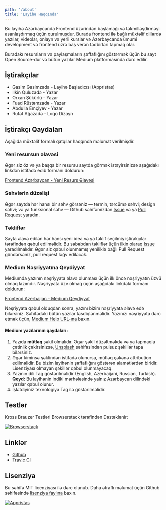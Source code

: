 ```yaml
---
path: '/about'
title: 'Layihə Haqqında'
---
```


Bu layihə Azərbaycanda Frontend üzərindən başlamağı və təkmilləşdirməyi asanlaşdırmaq üçün qurulmuşdur. Burada frontend ilə bağlı müxtəlif dillərdə yazılar, videolar, onlayn və yerli kurslar və Azərbaycanda ümumi development və frontend üzrə baş verən tədbirləri tapmaq olar.

Buradakı resursların və paylaşmaların şəffaflığını göstərmək üçün bu sayt Open Source-dur və bütün yazılar Medium platformasında dərc edilir.

## İştirakçılar

-   Gasim Gasimzada - Layihə Başladıcısı (Appristas)
-   İlkin Quluzadə - Yazar
-   Orxan Şükürlü - Yazar
-   Fuad Rüstəmzadə - Yazar
-   Abdulla Emçiyev - Yazar
-   Rufət Ağazadə - Loqo Dizayn

## İştirakçı Qaydaları

Aşağıda müxtəlif formalı qatqılar haqqında məlumat verilmişdir.

### Yeni resursun əlavəsi

Əgər siz öz və ya başqa bir resursu saytda görmək istəyirsinizsə aşağıdakı linkdən istifadə edib formanı doldurun:

[Frontend Azərbaycan - Yeni Resurs Əlavəsi](https://docs.google.com/forms/d/e/1FAIpQLSchkHEKzo1ptX_64LdigSYnsTscVRL_BCSVsbrXTdBZAphk-A/viewform)

### Səhvlərin düzəlişi

Əgər saytda hər hansı bir səhv görsəniz — termin, tərcümə səhvi; design səhvi; və ya funksional səhv — Github səhifəmizdən [Issue](https://github.com/appristas/frontend.az/issues) və ya [Pull Request](https://github.com/appristas/frontend.az/pulls) yaradın.

### Təkliflər

Sayta əlavə edilən hər hansı yeni idea və ya təklif seçilmiş iştirakçılar tərəfindən qəbul edilməlidir. Bu səbəbdən təkliflər üçün ilkin olaraq [Issue](https://github.com/appristas/frontend.az/issues) yaradılmalıdır. Əgər siz qəbul olunmamış yeniliklə bağlı Pull Request göndərsəniz, pull request ləğv ediləcək.

### Medium Nəşriyyatına Qeydiyyat

Mediumda yazının nəşriyyata əlavə olunması üçün ilk öncə nəşriyyatın üzvü olmaq lazımdır. Nəşriyyata üzv olmaq üçün aşağıdakı linkdəki formanı doldurun:

[Frontend Azerbaijan - Medium Qeydiyyat](https://docs.google.com/forms/d/e/1FAIpQLSeQkp8PyHC2TLdmw0ngBhC6DoiTzVDC9XzRsoN89xKkyAOI2A/viewform)

Nəşriyyata qəbul olduqdan sonra, yazını bizim nəşriyyata əlavə edə bilərsiniz. Səhifədəki bütün yazılar təsdiqlənməlidir. Yazınızı nəşriyyata dərc etmək üçün, [Medium Help URL-ına](https://help.medium.com/hc/en-us/articles/213904978-Add-draft-or-post-to-publication) baxın.

#### Medium yazılarının qaydaları:

1. Yazıda **mütləq** şəkil olmalıdır. Əgər şəkil düzəltməkdə və ya tapmaqla çətinlik çəkirsinizsə, [Unsplash](https://www.unsplash.com) səhifəsindən pulsuz şəkillər tapa bilərsiniz.
2. Əgər kiminsə şəklindən istifadə olunursa, mütləq çəkənə attribution edilməlidir. Bu bizim layihənin şəffaflığını göstərən əlamətlərdən biridir. Lisenziyası olmayan şəkillər qəbul olunmayacaq.
3. Yazının dili Tag göstərilməlidir (English, Azerbaijani, Russian, Turkish). **Qeyd:** Bu layihənin indiki mərhələsində yalnız Azərbaycan dilindəki yazılar qəbul olunur.
4. İşlətdiyiniz texnologiya Tag ilə göstərilməlidir.

## Testlər

Kross Brauzer Testləri Browserstack tərəfindən Dəstəklənir:

[![Browserstack](/images/browserstack.png)](https://browserstack.com)

## Linklər

-   [Github](https://github.com/appristas/frontend.az)
-   [Travic CI](https://travis-ci.org/appristas/frontend.az)

## Lisenziya

Bu səhifə MIT licenziyası ilə dərc olunub. Daha ətraflı məlumat üçün Github səhifəsində [lisenziya faylına](https://github.com/appristas/frontend.az/blob/master/LICENSE) baxın.

<div class="appristas-logo">

[![Appristas](/images/appristas-h.png)](https://appristas.io)

</div>
